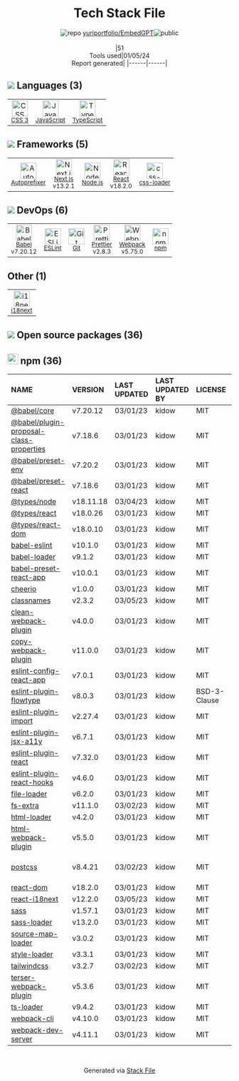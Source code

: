 <!--
&lt;--- Readme.md Snippet without images Start ---&gt;
## Tech Stack
yuriportfolio/EmbedGPT is built on the following main stack:

- [Node.js](http://nodejs.org/) – Frameworks (Full Stack)
- [React](https://reactjs.org/) – Javascript UI Libraries
- [JavaScript](https://developer.mozilla.org/en-US/docs/Web/JavaScript) – Languages
- [TypeScript](http://www.typescriptlang.org) – Languages
- [Webpack](http://webpack.js.org) – JS Build Tools / JS Task Runners
- [Autoprefixer](https://github.com/postcss/autoprefixer) – CSS Pre-processors / Extensions
- [Babel](http://babeljs.io/) – JavaScript Compilers
- [ESLint](http://eslint.org/) – Code Review
- [i18next](https://www.i18next.com/) – Translation Service
- [Next.js](https://nextjs.org/) – Frameworks (Full Stack)
- [Prettier](https://prettier.io/) – Code Review
- [css-loader](https://github.com/webpack-contrib/css-loader) – CSS Pre-processors / Extensions

Full tech stack [here](/techstack.md)

&lt;--- Readme.md Snippet without images End ---&gt;

&lt;--- Readme.md Snippet with images Start ---&gt;
## Tech Stack
yuriportfolio/EmbedGPT is built on the following main stack:

- <img width='25' height='25' src='https://img.stackshare.io/service/1011/n1JRsFeB_400x400.png' alt='Node.js'/> [Node.js](http://nodejs.org/) – Frameworks (Full Stack)
- <img width='25' height='25' src='https://img.stackshare.io/service/1020/OYIaJ1KK.png' alt='React'/> [React](https://reactjs.org/) – Javascript UI Libraries
- <img width='25' height='25' src='https://img.stackshare.io/service/1209/javascript.jpeg' alt='JavaScript'/> [JavaScript](https://developer.mozilla.org/en-US/docs/Web/JavaScript) – Languages
- <img width='25' height='25' src='https://img.stackshare.io/service/1612/bynNY5dJ.jpg' alt='TypeScript'/> [TypeScript](http://www.typescriptlang.org) – Languages
- <img width='25' height='25' src='https://img.stackshare.io/service/1682/IMG_4636.PNG' alt='Webpack'/> [Webpack](http://webpack.js.org) – JS Build Tools / JS Task Runners
- <img width='25' height='25' src='https://img.stackshare.io/service/2202/72d087642cfce6fef6f2dabec5bf49e8_400x400.png' alt='Autoprefixer'/> [Autoprefixer](https://github.com/postcss/autoprefixer) – CSS Pre-processors / Extensions
- <img width='25' height='25' src='https://img.stackshare.io/service/2739/-1wfGjNw.png' alt='Babel'/> [Babel](http://babeljs.io/) – JavaScript Compilers
- <img width='25' height='25' src='https://img.stackshare.io/service/3337/Q4L7Jncy.jpg' alt='ESLint'/> [ESLint](http://eslint.org/) – Code Review
- <img width='25' height='25' src='https://img.stackshare.io/service/4747/default_82286a88bf01c80539ebd1d6dbea1b25df8af16d.png' alt='i18next'/> [i18next](https://www.i18next.com/) – Translation Service
- <img width='25' height='25' src='https://img.stackshare.io/service/5936/nextjs.png' alt='Next.js'/> [Next.js](https://nextjs.org/) – Frameworks (Full Stack)
- <img width='25' height='25' src='https://img.stackshare.io/service/7035/default_66f265943abed56bcdbfca1c866a4261b1fbb063.jpg' alt='Prettier'/> [Prettier](https://prettier.io/) – Code Review
- <img width='25' height='25' src='https://img.stackshare.io/service/8074/default_d2b16fd6997fb2e164de645a34f9b8d5a880d999.png' alt='css-loader'/> [css-loader](https://github.com/webpack-contrib/css-loader) – CSS Pre-processors / Extensions

Full tech stack [here](/techstack.md)

&lt;--- Readme.md Snippet with images End ---&gt;
-->
<div align="center">

# Tech Stack File
![](https://img.stackshare.io/repo.svg "repo") [yuriportfolio/EmbedGPT](https://github.com/yuriportfolio/EmbedGPT)![](https://img.stackshare.io/public_badge.svg "public")
<br/><br/>
|51<br/>Tools used|01/05/24 <br/>Report generated|
|------|------|
</div>

## <img src='https://img.stackshare.io/languages.svg'/> Languages (3)
<table><tr>
  <td align='center'>
  <img width='36' height='36' src='https://img.stackshare.io/service/6727/css.png' alt='CSS 3'>
  <br>
  <sub><a href="https://developer.mozilla.org/en-US/docs/Web/CSS/CSS3">CSS 3</a></sub>
  <br>
  <sub></sub>
</td>

<td align='center'>
  <img width='36' height='36' src='https://img.stackshare.io/service/1209/javascript.jpeg' alt='JavaScript'>
  <br>
  <sub><a href="https://developer.mozilla.org/en-US/docs/Web/JavaScript">JavaScript</a></sub>
  <br>
  <sub></sub>
</td>

<td align='center'>
  <img width='36' height='36' src='https://img.stackshare.io/service/1612/bynNY5dJ.jpg' alt='TypeScript'>
  <br>
  <sub><a href="http://www.typescriptlang.org">TypeScript</a></sub>
  <br>
  <sub></sub>
</td>

</tr>
</table>

## <img src='https://img.stackshare.io/frameworks.svg'/> Frameworks (5)
<table><tr>
  <td align='center'>
  <img width='36' height='36' src='https://img.stackshare.io/service/2202/72d087642cfce6fef6f2dabec5bf49e8_400x400.png' alt='Autoprefixer'>
  <br>
  <sub><a href="https://github.com/postcss/autoprefixer">Autoprefixer</a></sub>
  <br>
  <sub></sub>
</td>

<td align='center'>
  <img width='36' height='36' src='https://img.stackshare.io/service/5936/nextjs.png' alt='Next.js'>
  <br>
  <sub><a href="https://nextjs.org/">Next.js</a></sub>
  <br>
  <sub>v13.2.1</sub>
</td>

<td align='center'>
  <img width='36' height='36' src='https://img.stackshare.io/service/1011/n1JRsFeB_400x400.png' alt='Node.js'>
  <br>
  <sub><a href="http://nodejs.org/">Node.js</a></sub>
  <br>
  <sub></sub>
</td>

<td align='center'>
  <img width='36' height='36' src='https://img.stackshare.io/service/1020/OYIaJ1KK.png' alt='React'>
  <br>
  <sub><a href="https://reactjs.org/">React</a></sub>
  <br>
  <sub>v18.2.0</sub>
</td>

<td align='center'>
  <img width='36' height='36' src='https://img.stackshare.io/service/8074/default_d2b16fd6997fb2e164de645a34f9b8d5a880d999.png' alt='css-loader'>
  <br>
  <sub><a href="https://github.com/webpack-contrib/css-loader">css-loader</a></sub>
  <br>
  <sub></sub>
</td>

</tr>
</table>

## <img src='https://img.stackshare.io/devops.svg'/> DevOps (6)
<table><tr>
  <td align='center'>
  <img width='36' height='36' src='https://img.stackshare.io/service/2739/-1wfGjNw.png' alt='Babel'>
  <br>
  <sub><a href="http://babeljs.io/">Babel</a></sub>
  <br>
  <sub>v7.20.12</sub>
</td>

<td align='center'>
  <img width='36' height='36' src='https://img.stackshare.io/service/3337/Q4L7Jncy.jpg' alt='ESLint'>
  <br>
  <sub><a href="http://eslint.org/">ESLint</a></sub>
  <br>
  <sub></sub>
</td>

<td align='center'>
  <img width='36' height='36' src='https://img.stackshare.io/service/1046/git.png' alt='Git'>
  <br>
  <sub><a href="http://git-scm.com/">Git</a></sub>
  <br>
  <sub></sub>
</td>

<td align='center'>
  <img width='36' height='36' src='https://img.stackshare.io/service/7035/default_66f265943abed56bcdbfca1c866a4261b1fbb063.jpg' alt='Prettier'>
  <br>
  <sub><a href="https://prettier.io/">Prettier</a></sub>
  <br>
  <sub>v2.8.3</sub>
</td>

<td align='center'>
  <img width='36' height='36' src='https://img.stackshare.io/service/1682/IMG_4636.PNG' alt='Webpack'>
  <br>
  <sub><a href="http://webpack.js.org">Webpack</a></sub>
  <br>
  <sub>v5.75.0</sub>
</td>

<td align='center'>
  <img width='36' height='36' src='https://img.stackshare.io/service/1120/lejvzrnlpb308aftn31u.png' alt='npm'>
  <br>
  <sub><a href="https://www.npmjs.com/">npm</a></sub>
  <br>
  <sub></sub>
</td>

</tr>
</table>

## Other (1)
<table><tr>
  <td align='center'>
  <img width='36' height='36' src='https://img.stackshare.io/service/4747/default_82286a88bf01c80539ebd1d6dbea1b25df8af16d.png' alt='i18next'>
  <br>
  <sub><a href="https://www.i18next.com/">i18next</a></sub>
  <br>
  <sub></sub>
</td>

</tr>
</table>


## <img src='https://img.stackshare.io/group.svg' /> Open source packages (36)</h2>

## <img width='24' height='24' src='https://img.stackshare.io/service/1120/lejvzrnlpb308aftn31u.png'/> npm (36)

|NAME|VERSION|LAST UPDATED|LAST UPDATED BY|LICENSE|VULNERABILITIES|
|:------|:------|:------|:------|:------|:------|
|[@babel/core](https://www.npmjs.com/@babel/core)|v7.20.12|03/01/23|kidow |MIT|N/A|
|[@babel/plugin-proposal-class-properties](https://www.npmjs.com/@babel/plugin-proposal-class-properties)|v7.18.6|03/01/23|kidow |MIT|N/A|
|[@babel/preset-env](https://www.npmjs.com/@babel/preset-env)|v7.20.2|03/01/23|kidow |MIT|N/A|
|[@babel/preset-react](https://www.npmjs.com/@babel/preset-react)|v7.18.6|03/01/23|kidow |MIT|N/A|
|[@types/node](https://www.npmjs.com/@types/node)|v18.11.18|03/04/23|kidow |MIT|N/A|
|[@types/react](https://www.npmjs.com/@types/react)|v18.0.26|03/01/23|kidow |MIT|N/A|
|[@types/react-dom](https://www.npmjs.com/@types/react-dom)|v18.0.10|03/01/23|kidow |MIT|N/A|
|[babel-eslint](https://www.npmjs.com/babel-eslint)|v10.1.0|03/01/23|kidow |MIT|N/A|
|[babel-loader](https://www.npmjs.com/babel-loader)|v9.1.2|03/01/23|kidow |MIT|N/A|
|[babel-preset-react-app](https://www.npmjs.com/babel-preset-react-app)|v10.0.1|03/01/23|kidow |MIT|N/A|
|[cheerio](https://www.npmjs.com/cheerio)|v1.0.0|03/01/23|kidow |MIT|N/A|
|[classnames](https://www.npmjs.com/classnames)|v2.3.2|03/05/23|kidow |MIT|N/A|
|[clean-webpack-plugin](https://www.npmjs.com/clean-webpack-plugin)|v4.0.0|03/01/23|kidow |MIT|N/A|
|[copy-webpack-plugin](https://www.npmjs.com/copy-webpack-plugin)|v11.0.0|03/01/23|kidow |MIT|N/A|
|[eslint-config-react-app](https://www.npmjs.com/eslint-config-react-app)|v7.0.1|03/01/23|kidow |MIT|N/A|
|[eslint-plugin-flowtype](https://www.npmjs.com/eslint-plugin-flowtype)|v8.0.3|03/01/23|kidow |BSD-3-Clause|N/A|
|[eslint-plugin-import](https://www.npmjs.com/eslint-plugin-import)|v2.27.4|03/01/23|kidow |MIT|N/A|
|[eslint-plugin-jsx-a11y](https://www.npmjs.com/eslint-plugin-jsx-a11y)|v6.7.1|03/01/23|kidow |MIT|N/A|
|[eslint-plugin-react](https://www.npmjs.com/eslint-plugin-react)|v7.32.0|03/01/23|kidow |MIT|N/A|
|[eslint-plugin-react-hooks](https://www.npmjs.com/eslint-plugin-react-hooks)|v4.6.0|03/01/23|kidow |MIT|N/A|
|[file-loader](https://www.npmjs.com/file-loader)|v6.2.0|03/01/23|kidow |MIT|N/A|
|[fs-extra](https://www.npmjs.com/fs-extra)|v11.1.0|03/02/23|kidow |MIT|N/A|
|[html-loader](https://www.npmjs.com/html-loader)|v4.2.0|03/01/23|kidow |MIT|N/A|
|[html-webpack-plugin](https://www.npmjs.com/html-webpack-plugin)|v5.5.0|03/01/23|kidow |MIT|N/A|
|[postcss](https://www.npmjs.com/postcss)|v8.4.21|03/02/23|kidow |MIT|[CVE-2023-44270](https://github.com/advisories/GHSA-7fh5-64p2-3v2j) (Moderate)|
|[react-dom](https://www.npmjs.com/react-dom)|v18.2.0|03/01/23|kidow |MIT|N/A|
|[react-i18next](https://www.npmjs.com/react-i18next)|v12.2.0|03/05/23|kidow |MIT|N/A|
|[sass](https://www.npmjs.com/sass)|v1.57.1|03/01/23|kidow |MIT|N/A|
|[sass-loader](https://www.npmjs.com/sass-loader)|v13.2.0|03/01/23|kidow |MIT|N/A|
|[source-map-loader](https://www.npmjs.com/source-map-loader)|v3.0.2|03/01/23|kidow |MIT|N/A|
|[style-loader](https://www.npmjs.com/style-loader)|v3.3.1|03/01/23|kidow |MIT|N/A|
|[tailwindcss](https://www.npmjs.com/tailwindcss)|v3.2.7|03/02/23|kidow |MIT|N/A|
|[terser-webpack-plugin](https://www.npmjs.com/terser-webpack-plugin)|v5.3.6|03/01/23|kidow |MIT|N/A|
|[ts-loader](https://www.npmjs.com/ts-loader)|v9.4.2|03/01/23|kidow |MIT|N/A|
|[webpack-cli](https://www.npmjs.com/webpack-cli)|v4.10.0|03/01/23|kidow |MIT|N/A|
|[webpack-dev-server](https://www.npmjs.com/webpack-dev-server)|v4.11.1|03/01/23|kidow |MIT|N/A|

<br/>
<div align='center'>

Generated via [Stack File](https://github.com/marketplace/stack-file)
